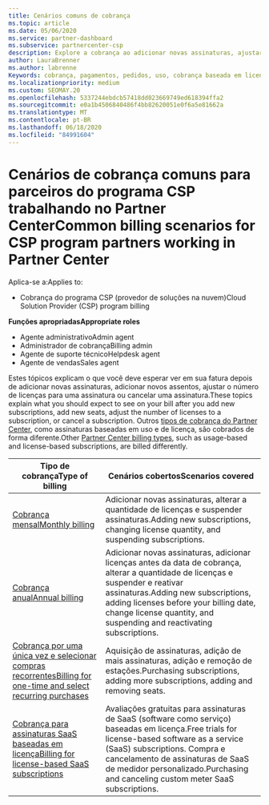 ```yaml
---
title: Cenários comuns de cobrança
ms.topic: article
ms.date: 05/06/2020
ms.service: partner-dashboard
ms.subservice: partnercenter-csp
description: Explore a cobrança ao adicionar novas assinaturas, ajustar a quantidade de licenças ou cancelar uma assinatura. Veja como as assinaturas baseadas em uso e licença são diferentes.
author: LauraBrenner
ms.author: labrenne
Keywords: cobrança, pagamentos, pedidos, uso, cobrança baseada em licença, data de aniversário, termo, cancelamento, renovação, fórmula de preço, arquivo de reconciliação, arquivo reconhecimento
ms.localizationpriority: medium
ms.custom: SEOMAY.20
ms.openlocfilehash: 5337244ebdcb57418dd023669749ed618394ffa2
ms.sourcegitcommit: e0a1b4506840486f4bb82620051e0f6a5e81662a
ms.translationtype: MT
ms.contentlocale: pt-BR
ms.lasthandoff: 06/18/2020
ms.locfileid: "84991604"
---
```

# <a name="common-billing-scenarios-for-csp-program-partners-working-in-partner-center"></a><span data-ttu-id="46fae-105">Cenários de cobrança comuns para parceiros do programa CSP trabalhando no Partner Center</span><span class="sxs-lookup"><span data-stu-id="46fae-105">Common billing scenarios for CSP program partners working in Partner Center</span></span>

<span data-ttu-id="46fae-106">Aplica-se a:</span><span class="sxs-lookup"><span data-stu-id="46fae-106">Applies to:</span></span>

- <span data-ttu-id="46fae-107">Cobrança do programa CSP (provedor de soluções na nuvem)</span><span class="sxs-lookup"><span data-stu-id="46fae-107">Cloud Solution Provider (CSP) program billing</span></span>

<span data-ttu-id="46fae-108">**Funções apropriadas**</span><span class="sxs-lookup"><span data-stu-id="46fae-108">**Appropriate roles**</span></span>

- <span data-ttu-id="46fae-109">Agente administrativo</span><span class="sxs-lookup"><span data-stu-id="46fae-109">Admin agent</span></span>
- <span data-ttu-id="46fae-110">Administrador de cobrança</span><span class="sxs-lookup"><span data-stu-id="46fae-110">Billing admin</span></span>
- <span data-ttu-id="46fae-111">Agente de suporte técnico</span><span class="sxs-lookup"><span data-stu-id="46fae-111">Helpdesk agent</span></span>
- <span data-ttu-id="46fae-112">Agente de vendas</span><span class="sxs-lookup"><span data-stu-id="46fae-112">Sales agent</span></span>

<span data-ttu-id="46fae-113">Estes tópicos explicam o que você deve esperar ver em sua fatura depois de adicionar novas assinaturas, adicionar novos assentos, ajustar o número de licenças para uma assinatura ou cancelar uma assinatura.</span><span class="sxs-lookup"><span data-stu-id="46fae-113">These topics explain what you should expect to see on your bill after you add new subscriptions, add new seats, adjust the number of licenses to a subscription, or cancel a subscription.</span></span> <span data-ttu-id="46fae-114">Outros [tipos de cobrança do Partner Center](billing-different-types.md), como assinaturas baseadas em uso e de licença, são cobrados de forma diferente.</span><span class="sxs-lookup"><span data-stu-id="46fae-114">Other [Partner Center billing types](billing-different-types.md), such as usage-based and license-based subscriptions, are billed differently.</span></span>

| <span data-ttu-id="46fae-115">Tipo de cobrança</span><span class="sxs-lookup"><span data-stu-id="46fae-115">Type of billing</span></span> | <span data-ttu-id="46fae-116">Cenários cobertos</span><span class="sxs-lookup"><span data-stu-id="46fae-116">Scenarios covered</span></span> |
| --------------- | ----------------- |
| [<span data-ttu-id="46fae-117">Cobrança mensal</span><span class="sxs-lookup"><span data-stu-id="46fae-117">Monthly billing</span></span>](common-billing-scenarios-monthly.md) | <span data-ttu-id="46fae-118">Adicionar novas assinaturas, alterar a quantidade de licenças e suspender assinaturas.</span><span class="sxs-lookup"><span data-stu-id="46fae-118">Adding new subscriptions, changing license quantity, and suspending subscriptions.</span></span> |
| [<span data-ttu-id="46fae-119">Cobrança anual</span><span class="sxs-lookup"><span data-stu-id="46fae-119">Annual billing</span></span>](common-billing-scenarios-annual.md) | <span data-ttu-id="46fae-120">Adicionar novas assinaturas, adicionar licenças antes da data de cobrança, alterar a quantidade de licenças e suspender e reativar assinaturas.</span><span class="sxs-lookup"><span data-stu-id="46fae-120">Adding new subscriptions, adding licenses before your billing date, change license quantity, and suspending and reactivating subscriptions.</span></span> |
| [<span data-ttu-id="46fae-121">Cobrança por uma única vez e selecionar compras recorrentes</span><span class="sxs-lookup"><span data-stu-id="46fae-121">Billing for one-time and select recurring purchases</span></span>](common-billing-scenarios-onetime-recurring.md) | <span data-ttu-id="46fae-122">Aquisição de assinaturas, adição de mais assinaturas, adição e remoção de estações.</span><span class="sxs-lookup"><span data-stu-id="46fae-122">Purchasing subscriptions, adding more subscriptions, adding and removing seats.</span></span> |
| [<span data-ttu-id="46fae-123">Cobrança para assinaturas SaaS baseadas em licença</span><span class="sxs-lookup"><span data-stu-id="46fae-123">Billing for license-based SaaS subscriptions</span></span>](common-billing-scenarios-saas.md) | <span data-ttu-id="46fae-124">Avaliações gratuitas para assinaturas de SaaS (software como serviço) baseadas em licença.</span><span class="sxs-lookup"><span data-stu-id="46fae-124">Free trials for license-based software as a service (SaaS) subscriptions.</span></span> <span data-ttu-id="46fae-125">Compra e cancelamento de assinaturas de SaaS de medidor personalizado.</span><span class="sxs-lookup"><span data-stu-id="46fae-125">Purchasing and canceling custom meter SaaS subscriptions.</span></span> |
